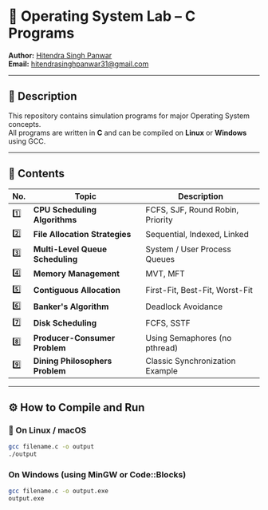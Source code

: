 # 🧠 Operating System Lab – C Programs  

**Author:** [Hitendra Singh Panwar](https://github.com/Hitendra-Cyber)  
**Email:** hitendrasinghpanwar31@gmail.com  

---

## 📘 Description  
This repository contains simulation programs for major Operating System concepts.  
All programs are written in **C** and can be compiled on **Linux** or **Windows** using GCC.  

---

## 📂 Contents  

| No. | Topic | Description |
|-----|--------|-------------|
| 1️⃣ | **CPU Scheduling Algorithms** | FCFS, SJF, Round Robin, Priority |
| 2️⃣ | **File Allocation Strategies** | Sequential, Indexed, Linked |
| 3️⃣ | **Multi-Level Queue Scheduling** | System / User Process Queues |
| 4️⃣ | **Memory Management** | MVT, MFT |
| 5️⃣ | **Contiguous Allocation** | First-Fit, Best-Fit, Worst-Fit |
| 6️⃣ | **Banker's Algorithm** | Deadlock Avoidance |
| 7️⃣ | **Disk Scheduling** | FCFS, SSTF |
| 8️⃣ | **Producer-Consumer Problem** | Using Semaphores (no pthread) |
| 9️⃣ | **Dining Philosophers Problem** | Classic Synchronization Example |

---

## ⚙️ How to Compile and Run  

### 🐧 On Linux / macOS
```bash
gcc filename.c -o output
./output
```

### On Windows (using MinGW or Code::Blocks)
```bash
gcc filename.c -o output.exe
output.exe
```
